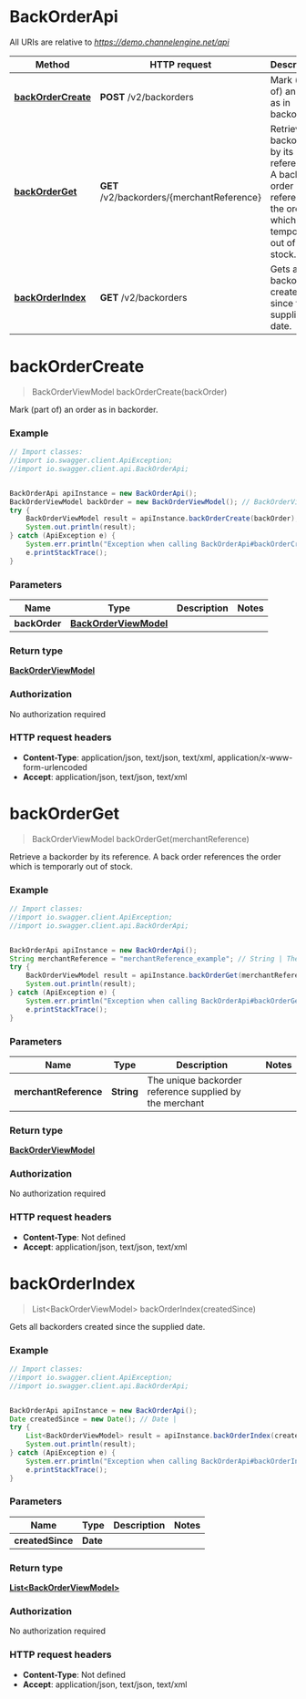 # BackOrderApi

All URIs are relative to *https://demo.channelengine.net/api*

Method | HTTP request | Description
------------- | ------------- | -------------
[**backOrderCreate**](BackOrderApi.md#backOrderCreate) | **POST** /v2/backorders | Mark (part of) an order as in backorder.
[**backOrderGet**](BackOrderApi.md#backOrderGet) | **GET** /v2/backorders/{merchantReference} | Retrieve a backorder by its reference. A back order references the order              which is temporarly out of stock.
[**backOrderIndex**](BackOrderApi.md#backOrderIndex) | **GET** /v2/backorders | Gets all backorders created since the supplied date.


<a name="backOrderCreate"></a>
# **backOrderCreate**
> BackOrderViewModel backOrderCreate(backOrder)

Mark (part of) an order as in backorder.

### Example
```java
// Import classes:
//import io.swagger.client.ApiException;
//import io.swagger.client.api.BackOrderApi;


BackOrderApi apiInstance = new BackOrderApi();
BackOrderViewModel backOrder = new BackOrderViewModel(); // BackOrderViewModel | 
try {
    BackOrderViewModel result = apiInstance.backOrderCreate(backOrder);
    System.out.println(result);
} catch (ApiException e) {
    System.err.println("Exception when calling BackOrderApi#backOrderCreate");
    e.printStackTrace();
}
```

### Parameters

Name | Type | Description  | Notes
------------- | ------------- | ------------- | -------------
 **backOrder** | [**BackOrderViewModel**](BackOrderViewModel.md)|  |

### Return type

[**BackOrderViewModel**](BackOrderViewModel.md)

### Authorization

No authorization required

### HTTP request headers

 - **Content-Type**: application/json, text/json, text/xml, application/x-www-form-urlencoded
 - **Accept**: application/json, text/json, text/xml

<a name="backOrderGet"></a>
# **backOrderGet**
> BackOrderViewModel backOrderGet(merchantReference)

Retrieve a backorder by its reference. A back order references the order              which is temporarly out of stock.

### Example
```java
// Import classes:
//import io.swagger.client.ApiException;
//import io.swagger.client.api.BackOrderApi;


BackOrderApi apiInstance = new BackOrderApi();
String merchantReference = "merchantReference_example"; // String | The unique backorder reference supplied by the merchant
try {
    BackOrderViewModel result = apiInstance.backOrderGet(merchantReference);
    System.out.println(result);
} catch (ApiException e) {
    System.err.println("Exception when calling BackOrderApi#backOrderGet");
    e.printStackTrace();
}
```

### Parameters

Name | Type | Description  | Notes
------------- | ------------- | ------------- | -------------
 **merchantReference** | **String**| The unique backorder reference supplied by the merchant |

### Return type

[**BackOrderViewModel**](BackOrderViewModel.md)

### Authorization

No authorization required

### HTTP request headers

 - **Content-Type**: Not defined
 - **Accept**: application/json, text/json, text/xml

<a name="backOrderIndex"></a>
# **backOrderIndex**
> List&lt;BackOrderViewModel&gt; backOrderIndex(createdSince)

Gets all backorders created since the supplied date.

### Example
```java
// Import classes:
//import io.swagger.client.ApiException;
//import io.swagger.client.api.BackOrderApi;


BackOrderApi apiInstance = new BackOrderApi();
Date createdSince = new Date(); // Date | 
try {
    List<BackOrderViewModel> result = apiInstance.backOrderIndex(createdSince);
    System.out.println(result);
} catch (ApiException e) {
    System.err.println("Exception when calling BackOrderApi#backOrderIndex");
    e.printStackTrace();
}
```

### Parameters

Name | Type | Description  | Notes
------------- | ------------- | ------------- | -------------
 **createdSince** | **Date**|  |

### Return type

[**List&lt;BackOrderViewModel&gt;**](BackOrderViewModel.md)

### Authorization

No authorization required

### HTTP request headers

 - **Content-Type**: Not defined
 - **Accept**: application/json, text/json, text/xml

